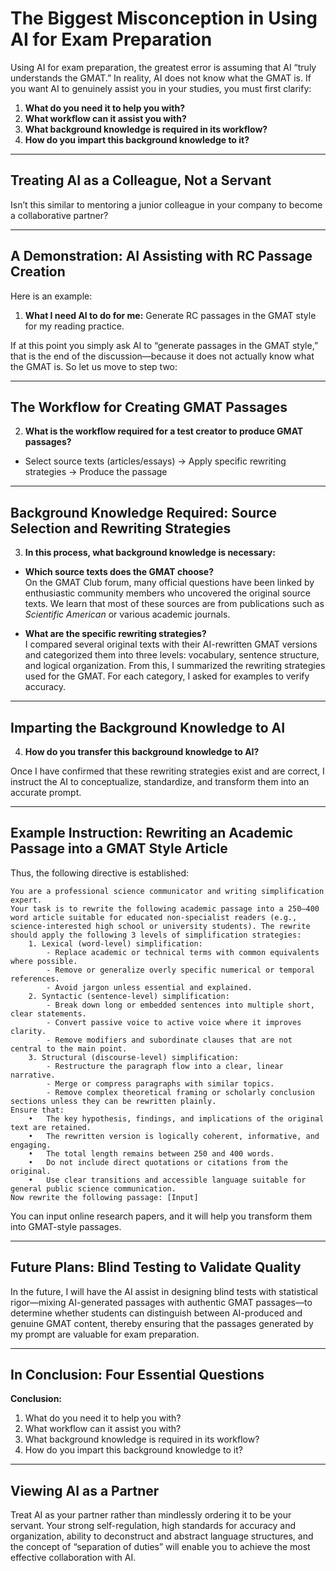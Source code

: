 # The Biggest Misconception in Using AI for Exam Preparation

Using AI for exam preparation, the greatest error is assuming that AI “truly understands the GMAT.” In reality, AI does not know what the GMAT is. If you want AI to genuinely assist you in your studies, you must first clarify:

1. **What do you need it to help you with?**  
2. **What workflow can it assist you with?**  
3. **What background knowledge is required in its workflow?**  
4. **How do you impart this background knowledge to it?**

---

## Treating AI as a Colleague, Not a Servant

Isn’t this similar to mentoring a junior colleague in your company to become a collaborative partner?

---

## A Demonstration: AI Assisting with RC Passage Creation

Here is an example:

1. **What I need AI to do for me:** Generate RC passages in the GMAT style for my reading practice.

If at this point you simply ask AI to “generate passages in the GMAT style,” that is the end of the discussion—because it does not actually know what the GMAT is. So let us move to step two:

---

## The Workflow for Creating GMAT Passages

2. **What is the workflow required for a test creator to produce GMAT passages?**

- Select source texts (articles/essays) → Apply specific rewriting strategies → Produce the passage

---

## Background Knowledge Required: Source Selection and Rewriting Strategies

3. **In this process, what background knowledge is necessary:**

- **Which source texts does the GMAT choose?**  
  On the GMAT Club forum, many official questions have been linked by enthusiastic community members who uncovered the original source texts. We learn that most of these sources are from publications such as *Scientific American* or various academic journals.

- **What are the specific rewriting strategies?**  
  I compared several original texts with their AI-rewritten GMAT versions and categorized them into three levels: vocabulary, sentence structure, and logical organization. From this, I summarized the rewriting strategies used for the GMAT. For each category, I asked for examples to verify accuracy.

---

## Imparting the Background Knowledge to AI

4. **How do you transfer this background knowledge to AI?**

Once I have confirmed that these rewriting strategies exist and are correct, I instruct the AI to conceptualize, standardize, and transform them into an accurate prompt.

---

## Example Instruction: Rewriting an Academic Passage into a GMAT Style Article

Thus, the following directive is established:

```
You are a professional science communicator and writing simplification expert.
Your task is to rewrite the following academic passage into a 250–400 word article suitable for educated non-specialist readers (e.g., science-interested high school or university students). The rewrite should apply the following 3 levels of simplification strategies:
	1. Lexical (word-level) simplification:
	    - Replace academic or technical terms with common equivalents where possible.
	    - Remove or generalize overly specific numerical or temporal references.
	    - Avoid jargon unless essential and explained.
	2. Syntactic (sentence-level) simplification:
	    - Break down long or embedded sentences into multiple short, clear statements.
	    - Convert passive voice to active voice where it improves clarity.
	    - Remove modifiers and subordinate clauses that are not central to the main point.
	3. Structural (discourse-level) simplification:
	    - Restructure the paragraph flow into a clear, linear narrative.
	    - Merge or compress paragraphs with similar topics.
	    - Remove complex theoretical framing or scholarly conclusion sections unless they can be rewritten plainly.
Ensure that:
	•	The key hypothesis, findings, and implications of the original text are retained.
	•	The rewritten version is logically coherent, informative, and engaging.
	•	The total length remains between 250 and 400 words.
	•	Do not include direct quotations or citations from the original.
	•	Use clear transitions and accessible language suitable for general public science communication.
Now rewrite the following passage: [Input]
```

You can input online research papers, and it will help you transform them into GMAT-style passages.

---

## Future Plans: Blind Testing to Validate Quality

In the future, I will have the AI assist in designing blind tests with statistical rigor—mixing AI-generated passages with authentic GMAT passages—to determine whether students can distinguish between AI-produced and genuine GMAT content, thereby ensuring that the passages generated by my prompt are valuable for exam preparation.

---

## In Conclusion: Four Essential Questions

**Conclusion:**

1. What do you need it to help you with?  
2. What workflow can it assist you with?  
3. What background knowledge is required in its workflow?  
4. How do you impart this background knowledge to it?

---

## Viewing AI as a Partner

Treat AI as your partner rather than mindlessly ordering it to be your servant. Your strong self-regulation, high standards for accuracy and organization, ability to deconstruct and abstract language structures, and the concept of “separation of duties” will enable you to achieve the most effective collaboration with AI.
